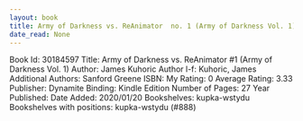 ```yaml
---
layout: book
title: Army of Darkness vs. ReAnimator  no. 1 (Army of Darkness Vol. 1)
date_read: None
---
```


Book Id: 30184597
Title: Army of Darkness vs. ReAnimator #1 (Army of Darkness Vol. 1)
Author: James Kuhoric
Author l-f: Kuhoric, James
Additional Authors: Sanford Greene
ISBN: 
My Rating: 0
Average Rating: 3.33
Publisher: Dynamite
Binding: Kindle Edition
Number of Pages: 27
Year Published: 
Date Added: 2020/01/20
Bookshelves: kupka-wstydu
Bookshelves with positions: kupka-wstydu (#888)

